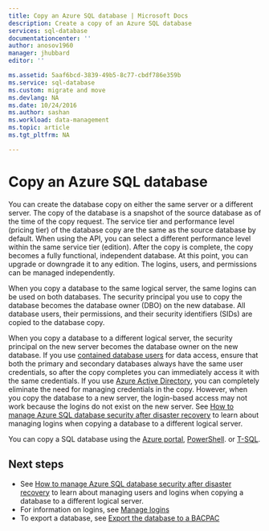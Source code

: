 ```yaml
---
title: Copy an Azure SQL database | Microsoft Docs
description: Create a copy of an Azure SQL database
services: sql-database
documentationcenter: ''
author: anosov1960
manager: jhubbard
editor: ''

ms.assetid: 5aaf6bcd-3839-49b5-8c77-cbdf786e359b
ms.service: sql-database
ms.custom: migrate and move
ms.devlang: NA
ms.date: 10/24/2016
ms.author: sashan
ms.workload: data-management
ms.topic: article
ms.tgt_pltfrm: NA

---
```

# Copy an Azure SQL database

You can create the database copy on either the same server or a different server. The copy of the database is a snapshot of the source database as of the time of the copy request. The service tier and performance level (pricing tier) of the database copy are the same as the source database by default. When using the API, you can select a different performance level within the same service tier (edition). After the copy is complete, the copy becomes a fully functional, independent database. At this point, you can upgrade or downgrade it to any edition. The logins, users, and permissions can be managed independently.  

When you copy a database to the same logical server, the same logins can be used on both databases. The security principal you use to copy the database becomes the database owner (DBO) on the new database. All database users, their permissions, and their security identifiers (SIDs) are copied to the database copy.  

When you copy a database to a different logical server, the security principal on the new server becomes the database owner on the new database. If you use [contained database users](sql-database-manage-logins.md) for data access, ensure that both the primary and secondary databases always have the same user credentials, so after the copy completes you can immediately access it with the same credentials. If you use [Azure Active Directory](../active-directory/active-directory-whatis.md), you can completely eliminate the need for managing credentials in the copy. However, when you copy the database to a new server, the login-based access may not work because the logins do not exist on the new server. See [How to manage Azure SQL database security after disaster recovery](sql-database-geo-replication-security-config.md) to learn about managing logins when copying a database to a different logical server. 

You can copy a SQL database using the [Azure portal](sql-database-copy-portal.md), [PowerShell](scripts/sql-database-copy-database-to-new-server-powershell.md). or [T-SQL](sql-database-copy-transact-sql.md). 

## Next steps

* See [How to manage Azure SQL database security after disaster recovery](sql-database-geo-replication-security-config.md) to learn about managing users and logins when copying a database to a different logical server.
* For information on logins, see  [Manage logins](sql-database-manage-logins.md)
* To export a database, see [Export the database to a BACPAC](sql-database-export.md)
